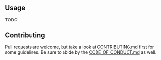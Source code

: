 ## Usage

TODO

## Contributing

Pull requests are welcome, but take a look at [CONTRIBUTING.md](https://github.com/AndrewRadev/dealwithit.vim/blob/master/CONTRIBUTING.md) first for some guidelines. Be sure to abide by the [CODE_OF_CONDUCT.md](https://github.com/AndrewRadev/dealwithit.vim/blob/master/CODE_OF_CONDUCT.md) as well.
